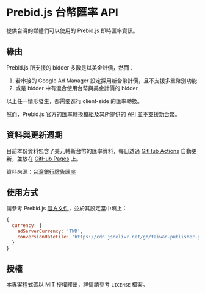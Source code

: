 # Prebid.js 台幣匯率 API

提供台灣的媒體們可以使用的 Prebid.js 即時匯率資訊。

## 緣由

Prebid.js 所支援的 bidder 多數是以美金計價，然而：

1. 若串接的 Google Ad Manager 設定採用新台幣計價，且不支援多重幣別功能
2. 或是 bidder 中有混合使用台幣與美金計價的 bidder

以上任一情形發生，都需要進行 client-side 的匯率轉換。

然而，Prebid.js 官方的[匯率轉換模組](http://prebid.org/dev-docs/modules/currency.html)及其所提供的 [API](https://currency.prebid.org/latest.json) 並[不支援新台幣](https://github.com/prebid/currency-file-generator/pull/6)。

## 資料與更新週期

目前本份資料包含了美元轉新台幣的匯率資料，每日透過 [GitHub Actions](https://github.com/features/actions) 自動更新，並放在 [GitHub Pages](https://pages.github.com/) 上。

資料來源：[台灣銀行牌告匯率](https://rate.bot.com.tw/xrt?Lang=zh-TW)

## 使用方式

請參考 Prebid.js [官方文件](http://prebid.org/dev-docs/modules/currency.html)，並於其設定當中填上：

```js
{
  currency: {
    adServerCurrency: 'TWD',
    conversionRateFile: 'https://cdn.jsdelivr.net/gh/taiwan-publisher-group/prebid-currencies-for-twd/docs/latest.json'
  }
}
```

## 授權

本專案程式碼以 MIT 授權釋出，詳情請參考 `LICENSE` 檔案。
